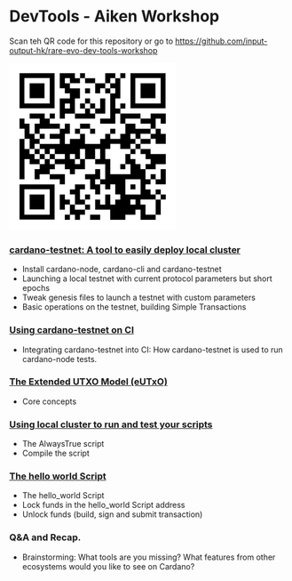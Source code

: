# DevTools - Aiken Workshop

Scan teh QR code for this repository or go to 
https://github.com/input-output-hk/rare-evo-dev-tools-workshop


![qrcode](./images/rareEvo-workshop.jpg)

### [cardano-testnet: A tool to easily deploy local cluster](./docs/1.cardano-testnet.md)
- Install cardano-node, cardano-cli and cardano-testnet 
- Launching a local testnet with current protocol parameters but short epochs
- Tweak genesis files to launch a testnet with custom parameters
- Basic operations on the testnet, building Simple Transactions

### [Using cardano-testnet on CI](./docs/2.cardano-testnet-tests.md)
- Integrating cardano-testnet into CI: How cardano-testnet is used to run cardano-node tests. 

### [The Extended UTXO Model (eUTxO)](./docs/3.UTxO-EUTxO.pdf) 
- Core concepts

### [Using local cluster to run and test your scripts](./docs/4.aiken-always-true.md)
- The AlwaysTrue script
- Compile the script

### [The hello world Script](./docs/5.aiken-hello-world.md)
- The hello_world Script
- Lock funds in the hello_world Script address
- Unlock funds (build, sign and submit transaction)

### Q&A and Recap.
- Brainstorming: What tools are you missing? What features from other ecosystems would you like to see on Cardano?